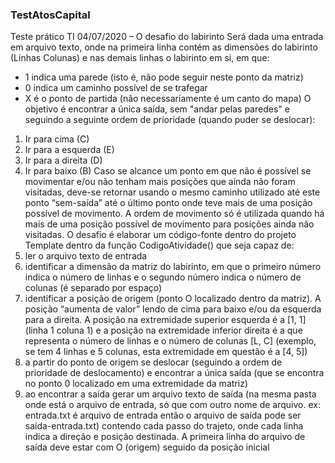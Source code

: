 ### TestAtosCapital

Teste prático TI 04/07/2020 – O desafio do labirinto
Será dada uma entrada em arquivo texto, onde na primeira linha contém as dimensões do labirinto
(Linhas Colunas) e nas demais linhas o labirinto em si, em que:
- 1 indica uma parede (isto é, não pode seguir neste ponto da matriz)
- 0 indica um caminho possível de se trafegar
- X é o ponto de partida (não necessariamente é um canto do mapa)
O objetivo é encontrar a única saída, sem "andar pelas paredes" e seguindo a seguinte ordem de
prioridade (quando puder se deslocar):
1) Ir para cima (C)
2) Ir para a esquerda (E)
3) Ir para a direita (D)
4) Ir para baixo (B)
Caso se alcance um ponto em que não é possível se movimentar e/ou não tenham mais posições
que ainda não foram visitadas, deve-se retornar usando o mesmo caminho utilizado até este ponto
“sem-saída” até o último ponto onde teve mais de uma posição possível de movimento. A ordem
de movimento só é utilizada quando há mais de uma posição possível de movimento para posições
ainda não visitadas.
O desafio é elaborar um código-fonte dentro do projeto Template dentro da função
CodigoAtividade() que seja capaz de:
1) ler o arquivo texto de entrada
2) identificar a dimensão da matriz do labirinto, em que o primeiro número indica o número de
linhas e o segundo número indica o número de colunas (é separado por espaço)
3) identificar a posição de origem (ponto O localizado dentro da matriz). A posição “aumenta
de valor” lendo de cima para baixo e/ou da esquerda para a direita. A posição na
extremidade superior esquerda é a [1, 1] (linha 1 coluna 1) e a posição na extremidade
inferior direita é a que representa o número de linhas e o número de colunas [L, C] (exemplo,
se tem 4 linhas e 5 colunas, esta extremidade em questão é a [4, 5])
4) a partir do ponto de origem se deslocar (seguindo a ordem de prioridade de deslocamento)
e encontrar a única saída (que se encontra no ponto 0 localizado em uma extremidade da
matriz)
5) ao encontrar a saída gerar um arquivo texto de saída (na mesma pasta onde está o arquivo
de entrada, só que com outro nome de arquivo. ex: entrada.txt é arquivo de entrada então
o arquivo de saída pode ser saída-entrada.txt) contendo cada passo do trajeto, onde cada
linha indica a direção e posição destinada. A primeira linha do arquivo de saída deve estar
com O (origem) seguido da posição inicial
